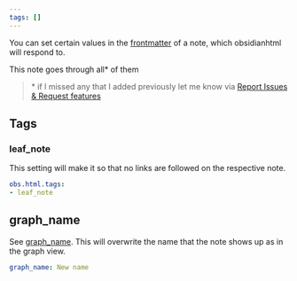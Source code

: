 ```yaml
---
tags: []
---
```

   
You can set certain values in the [frontmatter](https://help.obsidian.md/Advanced+topics/YAML+front+matter) of a note, which obsidianhtml will respond to.   
   
This note goes through all\* of them   
   
> \*  if I missed any that I added previously let me know via [Report Issues & Request features](../../General%20Information/Report%20Issues%20%26%20Request%20features.md)   
   
## Tags   
### leaf_note   
This setting will make it so that no links are followed on the respective note.   
   
``` yaml
obs.html.tags:
- leaf_note
```
   
   
## graph_name   
See [ graph_name](../../Configurations/Features/Graph%20view.md#overwrite-the-name-of-a-note-in-the-graph-view-). This will overwrite the name that the note shows up as in the graph view.   
   
``` yaml
graph_name: New name
```
